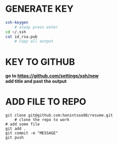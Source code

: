 # GENERATE KEY
```bash
ssh-keygen
	# alway press enter
cd ~/.ssh
cat id_rsa.pub
	# copy all output
```

# KEY TO GITHUB
**go to https://github.com/settings/ssh/new** \
**add title and past the output**

# ADD FILE TO REPO
```
git clone git@github.com:henintsoa98/resume.git
	# clone the repo to work
# add some file
git add .
git commit -m "MESSAGE"
git push
```
